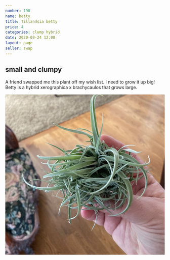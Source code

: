 ```yaml
---
number: 190
name: betty
title: Tillandsia betty
price: 4
categories: clump hybrid
date: 2020-09-24 12:00
layout: page
seller: swap
---
```

## small and clumpy

A friend swapped me this plant off my wish list. I need to grow it up big! Betty is a hybrid xerographica x brachycaulos that grows large.

!["Tillandsia betty"](/i/IMG_1053.jpeg "Tillandsia betty")
